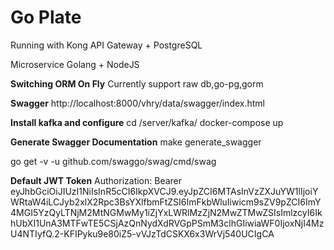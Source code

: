 # **Go Plate** #

Running with Kong API Gateway + PostgreSQL

Microservice Golang + NodeJS

**Switching ORM On Fly**
Currently support raw db,go-pg,gorm

**Swagger**
http://localhost:8000/vhry/data/swagger/index.html

**Install kafka and configure**
cd /server/kafka/
docker-compose up

**Generate Swagger Documentation**
make generate_swagger

go get -v -u github.com/swaggo/swag/cmd/swag

**Default JWT Token**
Authorization: Bearer eyJhbGciOiJIUzI1NiIsInR5cCI6IkpXVCJ9.eyJpZCI6MTAsInVzZXJuYW1lIjoiYWRtaW4iLCJyb2xlX2Rpc3BsYXlfbmFtZSI6ImFkbWluIiwicm9sZV9pZCI6ImY4MGI5YzQyLTNjM2MtNGMwMy1iZjYxLWRlMzZjN2MwZTMwZSIsImlzcyI6IkhUbXI1UnA3MTFwTE5CSjAzQnNydXdRVGpPSmM3clhGIiwiaWF0IjoxNjI4MzU4NTIyfQ.2-KFIPyku9e80iZ5-vVJzTdCSKX6x3WrVj540UCIgCA

